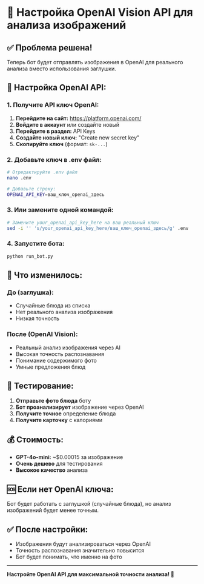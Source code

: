 # 🤖 Настройка OpenAI Vision API для анализа изображений

## ✅ Проблема решена!

Теперь бот будет отправлять изображения в OpenAI для реального анализа вместо использования заглушки.

## 🔧 Настройка OpenAI API:

### 1. Получите API ключ OpenAI:

1. **Перейдите на сайт:** https://platform.openai.com/
2. **Войдите в аккаунт** или создайте новый
3. **Перейдите в раздел:** API Keys
4. **Создайте новый ключ:** "Create new secret key"
5. **Скопируйте ключ** (формат: `sk-...`)

### 2. Добавьте ключ в .env файл:

```bash
# Отредактируйте .env файл
nano .env

# Добавьте строку:
OPENAI_API_KEY=ваш_ключ_openai_здесь
```

### 3. Или замените одной командой:

```bash
# Замените your_openai_api_key_here на ваш реальный ключ
sed -i '' 's/your_openai_api_key_here/ваш_ключ_openai_здесь/g' .env
```

### 4. Запустите бота:

```bash
python run_bot.py
```

## 🎯 Что изменилось:

### До (заглушка):
- Случайные блюда из списка
- Нет реального анализа изображения
- Низкая точность

### После (OpenAI Vision):
- Реальный анализ изображения через AI
- Высокая точность распознавания
- Понимание содержимого фото
- Умные предложения блюд

## 📱 Тестирование:

1. **Отправьте фото блюда** боту
2. **Бот проанализирует** изображение через OpenAI
3. **Получите точное** определение блюда
4. **Получите карточку** с калориями

## 💰 Стоимость:

- **GPT-4o-mini:** ~$0.00015 за изображение
- **Очень дешево** для тестирования
- **Высокое качество** анализа

## 🆘 Если нет OpenAI ключа:

Бот будет работать с заглушкой (случайные блюда), но анализ изображений будет менее точным.

## ✅ После настройки:

- Изображения будут анализироваться через OpenAI
- Точность распознавания значительно повысится
- Бот будет понимать, что именно на фото

---

**Настройте OpenAI API для максимальной точности анализа! 🚀**

